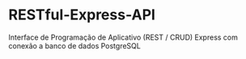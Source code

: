 # RESTful-Express-API
Interface de Programação de Aplicativo (REST / CRUD) Express com conexão a banco de dados PostgreSQL
